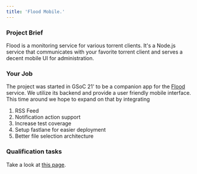 ```yaml
---
title: 'Flood Mobile.'
---
```


### Project Brief

Flood is a monitoring service for various torrent clients. It's a Node.js service that communicates with your favorite torrent client and serves a decent mobile UI for administration.

### Your Job

The project was started in GSoC 21' to be a companion app for the [Flood](https://github.com/jesec/flood) service. We utilize its backend and provide a user friendly mobile interface. This time around we hope to expand on that by integrating

1. RSS Feed
2. Notification action support
3. Increase test coverage
4. Setup fastlane for easier deployment
5. Better file selection architecture

### Qualification tasks

Take a look at [this page](/public/gsoc/takehome).
